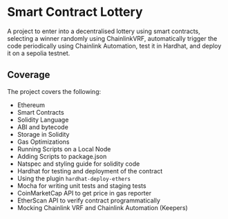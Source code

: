 # Smart Contract Lottery

A project to enter into a decentralised lottery using smart contracts, selecting a winner randomly using ChainlinkVRF, automatically trigger the code periodically using Chainlink Automation, test it in Hardhat, and deploy it on a sepolia testnet.

## Coverage

The project covers the following:

- Ethereum
- Smart Contracts
- Solidity Language
- ABI and bytecode
- Storage in Solidity
- Gas Optimizations
- Running Scripts on a Local Node
- Adding Scripts to package.json
- Natspec and styling guide for solidity code
- Hardhat for testing and deployment of the contract
- Using the plugin `hardhat-deploy-ethers`
- Mocha for writing unit tests and staging tests
- CoinMarketCap API to get price in gas reporter
- EtherScan API to verify contract programmatically
- Mocking Chainlink VRF and Chainlink Automation (Keepers)
